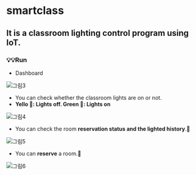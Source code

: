 # smartclass
## It is a classroom lighting control program using IoT.

### 💡💡Run
- Dashboard  

![그림3](https://user-images.githubusercontent.com/22677083/111995674-89cb8280-8b5c-11eb-9d33-183d1ebe4660.png)


- You can check whether the classroom lights are on or not.
- **Yello 💛: Lights off. Green 💚: Lights on**

![그림4](https://user-images.githubusercontent.com/22677083/111995713-94861780-8b5c-11eb-92b1-4aa3e116882d.png)


- You can check the room **reservation status and the lighted history**.🚥

![그림5](https://user-images.githubusercontent.com/22677083/111995716-95b74480-8b5c-11eb-8024-a10b69e714c8.png)


- You can **reserve** a room.🙌

![그림6](https://user-images.githubusercontent.com/22677083/111995717-95b74480-8b5c-11eb-93b6-ec3d480dd8dc.png)
